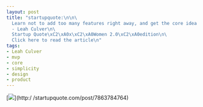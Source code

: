 ```yaml
--- 
layout: post
title: "startupquote:\n\n\
  Learn not to add too many features right away, and get the core idea built and tested.\n\
  - Leah Culver\n\
  Startup Quote\xC2\xA0x\xC2\xA0Women 2.0\xC2\xA0edition\n\
  Click here to read the article\n"
tags: 
- Leah Culver
- mvp
- core
- simplicity
- design
- product
---
```

[![](http://26.media.tumblr.com/tumblr_lonq00GiDi1qz6pqio1_r1_500.png)](http:/
/startupquote.com/post/7863784764)

